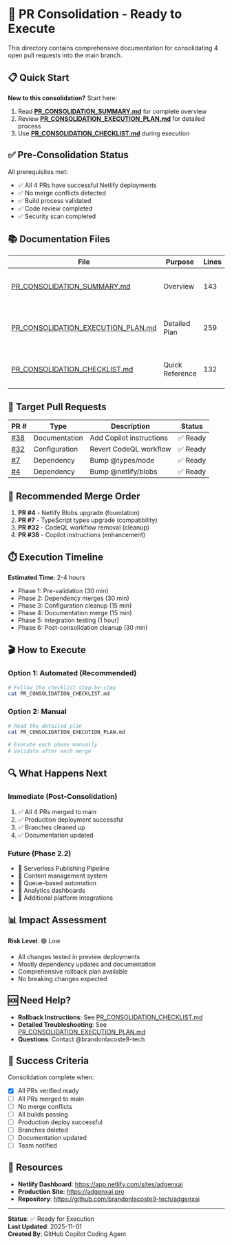 # 🚀 PR Consolidation - Ready to Execute

This directory contains comprehensive documentation for consolidating 4 open pull requests into the main branch.

## 📋 Quick Start

**New to this consolidation?** Start here:

1. Read **[PR_CONSOLIDATION_SUMMARY.md](PR_CONSOLIDATION_SUMMARY.md)** for complete overview
2. Review **[PR_CONSOLIDATION_EXECUTION_PLAN.md](PR_CONSOLIDATION_EXECUTION_PLAN.md)** for detailed process
3. Use **[PR_CONSOLIDATION_CHECKLIST.md](PR_CONSOLIDATION_CHECKLIST.md)** during execution

## ✅ Pre-Consolidation Status

All prerequisites met:
- ✅ All 4 PRs have successful Netlify deployments
- ✅ No merge conflicts detected
- ✅ Build process validated
- ✅ Code review completed
- ✅ Security scan completed

## 📚 Documentation Files

| File | Purpose | Lines | Description |
|------|---------|-------|-------------|
| [PR_CONSOLIDATION_SUMMARY.md](PR_CONSOLIDATION_SUMMARY.md) | Overview | 143 | Complete status, PR details, and next steps |
| [PR_CONSOLIDATION_EXECUTION_PLAN.md](PR_CONSOLIDATION_EXECUTION_PLAN.md) | Detailed Plan | 259 | 6-phase process with validation steps |
| [PR_CONSOLIDATION_CHECKLIST.md](PR_CONSOLIDATION_CHECKLIST.md) | Quick Reference | 132 | Step-by-step execution commands |

## 🎯 Target Pull Requests

| PR # | Type | Description | Status |
|------|------|-------------|--------|
| [#38](https://github.com/brandonlacoste9-tech/adgenxai/pull/38) | Documentation | Add Copilot instructions | ✅ Ready |
| [#32](https://github.com/brandonlacoste9-tech/adgenxai/pull/32) | Configuration | Revert CodeQL workflow | ✅ Ready |
| [#7](https://github.com/brandonlacoste9-tech/adgenxai/pull/7) | Dependency | Bump @types/node | ✅ Ready |
| [#4](https://github.com/brandonlacoste9-tech/adgenxai/pull/4) | Dependency | Bump @netlify/blobs | ✅ Ready |

## 🔄 Recommended Merge Order

1. **PR #4** - Netlify Blobs upgrade (foundation)
2. **PR #7** - TypeScript types upgrade (compatibility)
3. **PR #32** - CodeQL workflow removal (cleanup)
4. **PR #38** - Copilot instructions (enhancement)

## ⏱️ Execution Timeline

**Estimated Time**: 2-4 hours

- Phase 1: Pre-validation (30 min)
- Phase 2: Dependency merges (30 min)
- Phase 3: Configuration cleanup (15 min)
- Phase 4: Documentation merge (15 min)
- Phase 5: Integration testing (1 hour)
- Phase 6: Post-consolidation cleanup (30 min)

## 🎬 How to Execute

### Option 1: Automated (Recommended)
```bash
# Follow the checklist step-by-step
cat PR_CONSOLIDATION_CHECKLIST.md
```

### Option 2: Manual
```bash
# Read the detailed plan
cat PR_CONSOLIDATION_EXECUTION_PLAN.md

# Execute each phase manually
# Validate after each merge
```

## 🔍 What Happens Next

### Immediate (Post-Consolidation)
1. ✅ All 4 PRs merged to main
2. ✅ Production deployment successful
3. ✅ Branches cleaned up
4. ✅ Documentation updated

### Future (Phase 2.2)
- 🚧 Serverless Publishing Pipeline
- 🚧 Content management system
- 🚧 Queue-based automation
- 🚧 Analytics dashboards
- 🚧 Additional platform integrations

## 📊 Impact Assessment

**Risk Level**: 🟢 Low

- All changes tested in preview deployments
- Mostly dependency updates and documentation
- Comprehensive rollback plan available
- No breaking changes expected

## 🆘 Need Help?

- **Rollback Instructions**: See [PR_CONSOLIDATION_CHECKLIST.md](PR_CONSOLIDATION_CHECKLIST.md)
- **Detailed Troubleshooting**: See [PR_CONSOLIDATION_EXECUTION_PLAN.md](PR_CONSOLIDATION_EXECUTION_PLAN.md)
- **Questions**: Contact @brandonlacoste9-tech

## 🎯 Success Criteria

Consolidation complete when:
- [x] All PRs verified ready
- [ ] All PRs merged to main
- [ ] No merge conflicts
- [ ] All builds passing
- [ ] Production deploy successful
- [ ] Branches deleted
- [ ] Documentation updated
- [ ] Team notified

## 🔗 Resources

- **Netlify Dashboard**: https://app.netlify.com/sites/adgenxai
- **Production Site**: https://adgenxai.pro
- **Repository**: https://github.com/brandonlacoste9-tech/adgenxai

---

**Status**: ✅ Ready for Execution  
**Last Updated**: 2025-11-01  
**Created By**: GitHub Copilot Coding Agent
